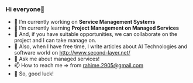 ### Hi everyone👋

- 🔭 I’m currently working on <strong>Service Management Systems</strong>
- 🌱 I’m currently learning <strong>Project Management on Managed Services</strong>
- 👯 And, if you have suitable opportunities, we can collaborate on the project and I can take manage on.
- 📝 Also, when I have free time, I write articles about AI Technologies and software world on http://www.second-layer.net/
- 💬 Ask me about managed services!
- 📫 How to reach me => from rahime.2905@gmail.com
- 🦉 So, good luck!

